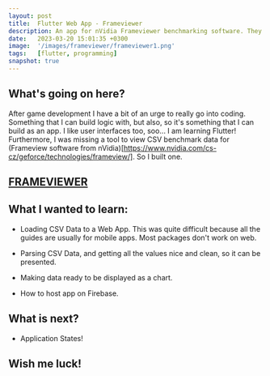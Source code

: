 ```yaml
---
layout: post
title:  Flutter Web App - Frameviewer
description: An app for nVidia Frameviewer benchmarking software. They don't have any software to view CSV files, co this is my take on it.
date:   2023-03-20 15:01:35 +0300
image:  '/images/frameviewer/frameviewer1.png'
tags:   [flutter, programming]
snapshot: true
---
```


## What's going on here?

After game development I have a bit of an urge to really go into coding. Something that I can build logic with, but also, so it's something that I can build as an app. I like user interfaces too, soo...
I am learning Flutter!
Furthermore, I was missing a tool to view CSV benchmark data for (Frameview software from nVidia)[https://www.nvidia.com/cs-cz/geforce/technologies/frameview/]. So I built one.

## [FRAMEVIEWER](https://frameviewer-d74b1.web.app/#/)



## What I wanted to learn:

- Loading CSV Data to a Web App. This was quite difficult because all the guides are usually for mobile apps. Most packages don't work on web.

- Parsing CSV Data, and getting all the values nice and clean, so it can be presented. 

- Making data ready to be displayed as a chart. 

- How to host app on Firebase.



## What is next?

- Application States!


## Wish me luck!

